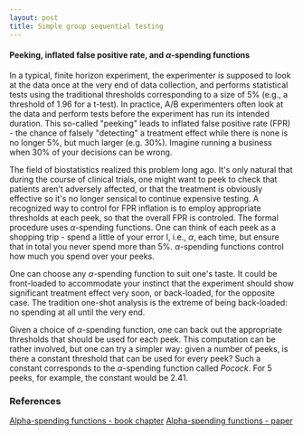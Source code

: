 ```yaml
---
layout: post
title: Simple group sequential testing
---
```


<style TYPE="text/css">
code.has-jax {font: inherit; font-size: 100%; background: inherit; border: inherit;}
</style>
<script type="text/x-mathjax-config">
MathJax.Hub.Config({
    tex2jax: {
        inlineMath: [['$','$'], ['\\(','\\)']],
        skipTags: ['script', 'noscript', 'style', 'textarea', 'pre'] // removed 'code' entry
    }
});
MathJax.Hub.Queue(function() {
    var all = MathJax.Hub.getAllJax(), i;
    for(i = 0; i < all.length; i += 1) {
        all[i].SourceElement().parentNode.className += ' has-jax';
    }
});
</script>
<script type="text/javascript" src="https://cdnjs.cloudflare.com/ajax/libs/mathjax/2.7.4/MathJax.js?config=TeX-AMS_HTML-full"></script>


#### Peeking, inflated false positive rate, and $\alpha$-spending functions
In a typical, finite horizon experiment, the experimenter is supposed to look at the data once at the very end of data collection, and performs statistical tests using the traditional thresholds corresponding to a size of 5% (e.g., a threshold of 1.96 for a t-test). In practice, A/B experimenters often look at the data and perform tests before the experiment has run its intended duration. This so-called "peeking" leads to inflated false positive rate (FPR) - the chance of falsely "detecting" a treatment effect while there is none is no longer 5%, but much larger (e.g. 30%). Imagine running a business when 30% of your decisions can be wrong.

The field of biostatistics realized this problem long ago. It's only natural that during the course of clinical trials, one might want to peek to check that patients aren't adversely affected, or that the treatment is obviously effective so it's no longer sensical to continue expensive testing. A recognized way to control for FPR inflation is to employ appropriate thresholds at each peek, so that the overall FPR is controled. The formal procedure uses $\alpha$-spending functions. One can think of each peek as a shopping trip - spend a little of your error I, i.e., $\alpha$, each time, but ensure that in total you never spend more than 5%. $\alpha$-spending functions control how much you spend over your peeks.

One can choose any $\alpha$-spending function to suit one's taste. It could be front-loaded to accommodate your instinct that the experiment should show significant treatment effect very soon, or back-loaded, for the opposite case. The tradition one-shot analysis is the extreme of being back-loaded: no spending at all until the very end.

Given a choice of $\alpha$-spending function, one can back out the appropriate thresholds that should be used for each peek. This computation can be rather involved, but one can try a simpler way: given a number of peeks, is there a constant threshold that can be used for every peek? Such a constant corresponds to the $\alpha$-spending function called *Pocock*. For 5 peeks, for example, the constant would be 2.41.

### References

[Alpha-spending functions - book chapter](https://lechipatrick.github.io/lemets-interim-analyses-alpha-spending.pdf)
[Alpha-spending functions - paper](https://lechipatrick.github.io/LanDeMetsPaper.pdf)
